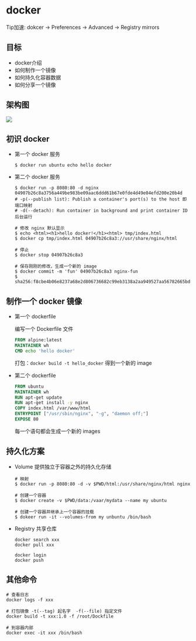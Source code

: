# docker

Tip加速: dokcer -> Preferences -> Advanced -> Registry mirrors

## 目标

- docker介绍
- 如何制作一个镜像
- 如何持久化容器数据
- 如何分享一个镜像

## 架构图

![](http://ww1.sinaimg.cn/large/a75caef7gy1g3ihcawq4lj20r20f2n1k.jpg)

## 初识 docker

- 第一个 docker 服务

  ```shell
  $ docker run ubuntu echo hello docker
  ```

- 第二个 docker 服务

  ```shell
  $ docker run -p 8080:80 -d nginx
  04907b26c8a3756a449be983be09aac6ddd61b67e0fde4d49e04efd200e20b4d
  # -p(--publish list): Publish a container's port(s) to the host 即端口映射
  # -d(--detach): Run container in background and print container ID 后台运行
  
  # 修改 nginx 默认显示
  $ echo <html><h1>hello docker!</h1><html> tmp/index.html
  $ docker cp tmp/index.html 04907b26c8a3://usr/share/nginx/html
  
  # 停止
  $ docker stop 04907b26c8a3
  
  # 保存刚刚的修改，生成一个新的 image
  $ docker commit -m 'fun' 04907b26c8a3 nginx-fun
  $ sha256:f8cbe4b06e8237a68e2d806736682c99eb3138a2aa949527aa56782665bdf271
  ```

## 制作一个 docker 镜像

- 第一个 dockerfile

  编写一个 Dockerfile 文件

  ```dockerfile
  FROM alpine:latest
  MAINTAINER wh
  CMD echo 'hello docker'
  ```

  打包：`docker build -t hello_docker` 得到一个新的 image

- 第二个 dockerfile

  ```dockerfile
  FROM ubuntu
  MAINTAINER wh
  RUN apt-get update
  RUN apt-get install -y nginx
  COPY index.html /var/www/html
  ENTRYPOINT ["/usr/sbin/nginx", "-g", "daemon off;"]
  EXPOSE 80
  ```

  每一个语句都会生成一个新的 images

## 持久化方案

- Volume 提供独立于容器之外的持久化存储

  ```shell
  # 映射
  $ docker run -p 8080:80 -d -v $PWD/html:/usr/share/nginx/html nginx
  
  # 创建一个容器
  $ docker create -v $PWD/data:/vaar/mydata --name my ubuntu
  
  # 创建一个容器并继承上一个容器的挂载
  $ dokeer run -it --volumes-from my unbuntu /bin/bash
  ```

- Registry 共享仓库

  ```shell
  docker search xxx
  docker pull xxx
  
  docker login
  docker push
  ```

## 其他命令

```shell
# 查看日志
docker logs -f xxx

# 打包镜像 -t(--tag) 起名字  -f(--file) 指定文件
docker build -t xxx:1.0 -f /root/Dockfile

# 到容器内部
docker exec -it xxx /bin/bash
```

